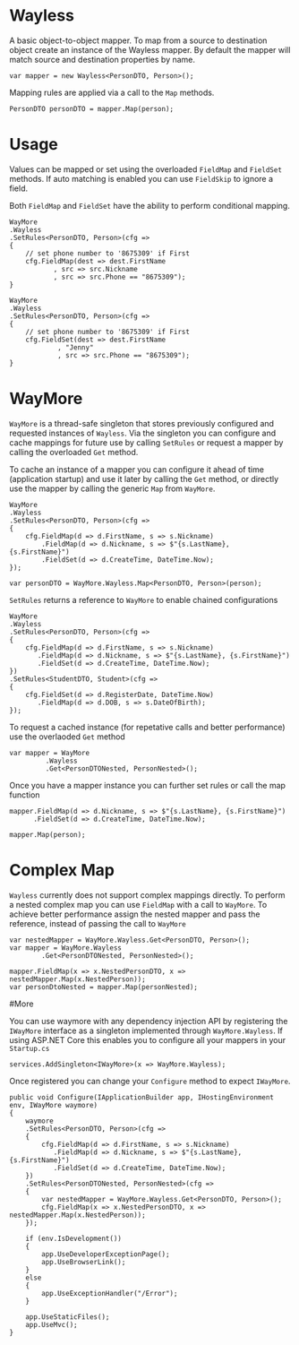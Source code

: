 # Wayless

A basic object-to-object mapper.
To map from a source to destination object create an instance of the Wayless mapper.
By default the mapper will match source and destination properties by name. 

	var mapper = new Wayless<PersonDTO, Person>();

Mapping rules are applied via a call to the `Map` methods.

	PersonDTO personDTO = mapper.Map(person);

# Usage

Values can be mapped or set using the overloaded `FieldMap` and `FieldSet` methods. If auto matching is enabled 
you can use `FieldSkip` to ignore a field.  

Both `FieldMap` and `FieldSet` have the ability to perform conditional mapping.


	WayMore
	.Wayless
	.SetRules<PersonDTO, Person>(cfg =>
	{
		// set phone number to '8675309' if First
		cfg.FieldMap(dest => dest.FirstName
			   , src => src.Nickname
			   , src => src.Phone == "8675309"); 						
	}

	WayMore
	.Wayless
	.SetRules<PersonDTO, Person>(cfg =>
	{
		// set phone number to '8675309' if First
		cfg.FieldSet(dest => dest.FirstName
			    , "Jenny"
			    , src => src.Phone == "8675309"); 
	}

# WayMore

`WayMore` is a thread-safe singleton that stores previously configured and requested instances of `Wayless`.
Via the singleton you can configure and cache mappings for future use by calling `SetRules` or request a mapper by calling the
overloaded `Get` method.

To cache an instance of a mapper you can configure it ahead of time (application startup) and use it 
later by calling the `Get` method, or directly use the mapper by calling the generic `Map` from `WayMore`.

	WayMore
	.Wayless
	.SetRules<PersonDTO, Person>(cfg =>
	{
		cfg.FieldMap(d => d.FirstName, s => s.Nickname)
		    .FieldMap(d => d.Nickname, s => $"{s.LastName}, {s.FirstName}")
		    .FieldSet(d => d.CreateTime, DateTime.Now);
	});

	var personDTO = WayMore.Wayless.Map<PersonDTO, Person>(person);

`SetRules` returns a reference to `WayMore` to enable chained configurations 

	WayMore
	.Wayless
	.SetRules<PersonDTO, Person>(cfg =>
	{
		cfg.FieldMap(d => d.FirstName, s => s.Nickname)
		   .FieldMap(d => d.Nickname, s => $"{s.LastName}, {s.FirstName}")
		   .FieldSet(d => d.CreateTime, DateTime.Now);
	})
	.SetRules<StudentDTO, Student>(cfg =>
	{
		cfg.FieldSet(d => d.RegisterDate, DateTime.Now)
		   .FieldMap(d => d.DOB, s => s.DateOfBirth);
	});


To request a cached instance (for repetative calls and better performance) use the overlaoded `Get` method

	var mapper = WayMore
		     .Wayless
		     .Get<PersonDTONested, PersonNested>();

Once you have a mapper instance you can further set rules or call the map function

	mapper.FieldMap(d => d.Nickname, s => $"{s.LastName}, {s.FirstName}")
	      .FieldSet(d => d.CreateTime, DateTime.Now);

	mapper.Map(person);



# Complex Map
`Wayless` currently does not support complex mappings directly. To perform a nested complex map you can use `FieldMap`
with a call to `WayMore`. To achieve better performance assign the nested mapper and pass the reference, instead of 
passing the call to `WayMore`

	var nestedMapper = WayMore.Wayless.Get<PersonDTO, Person>();
	var mapper = WayMore.Wayless
			.Get<PersonDTONested, PersonNested>();

	mapper.FieldMap(x => x.NestedPersonDTO, x => nestedMapper.Map(x.NestedPerson));
	var personDtoNested = mapper.Map(personNested);
	
#More

You can use waymore with any dependency injection API by registering the `IWayMore` interface as a singleton 
implemented through `WayMore.Wayless`. If using ASP.NET Core this enables you to configure all your mappers in your `Startup.cs`

	services.AddSingleton<IWayMore>(x => WayMore.Wayless);

Once registered you can change your `Configure` method to expect `IWayMore`. 


	public void Configure(IApplicationBuilder app, IHostingEnvironment env, IWayMore waymore)
	{
		waymore
		.SetRules<PersonDTO, Person>(cfg =>
		{
			cfg.FieldMap(d => d.FirstName, s => s.Nickname)
			   .FieldMap(d => d.Nickname, s => $"{s.LastName}, {s.FirstName}")
			   .FieldSet(d => d.CreateTime, DateTime.Now);
		})
		.SetRules<PersonDTONested, PersonNested>(cfg =>
		{
			var nestedMapper = WayMore.Wayless.Get<PersonDTO, Person>();
			cfg.FieldMap(x => x.NestedPersonDTO, x => nestedMapper.Map(x.NestedPerson));
		});
		
		if (env.IsDevelopment())
		{
			app.UseDeveloperExceptionPage();
			app.UseBrowserLink();
		}
		else
		{
			app.UseExceptionHandler("/Error");
		}

		app.UseStaticFiles();
		app.UseMvc();
	}

